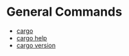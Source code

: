 # General Commands
* [cargo](cargo.md)
* [cargo help](cargo-help.md)
* [cargo version](cargo-version.md)

